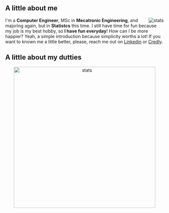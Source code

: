 ## A little about me

<img src="https://github-readme-stats.vercel.app/api?username=thyarles&show_icons=true&theme=light&count_private=true&hide_title=true" alt="stats" align="right">

I'm a **Computer Engineer**, MSc in **Mecatronic Engineering**, and majoring again, but in **Statistcs** this time.
I still have time for fun because my job is my best hobby, so **I have fun everyday**! How can I be more happier?
Yeah, a simple introduction because simplicity worths a lot! If you want to known me a little better, please, reach me out on [Linkedin](https://www.linkedin.com/in/thyarles) or [Credly](https://www.credly.com/users/thyarles/badges).
  
## A little about my dutties  

<p align="center"><img src="https://media-exp1.licdn.com/dms/image/C4E22AQHenATWnzpdyA/feedshare-shrink_800/0/1641973776197?e=1645056000&v=beta&t=ru08Sk-nVBNe4Gr5q4aJxTqcNPY3KzvVvuEUZ8iLZzI" alt="stats" width="450" height="450"></p>
